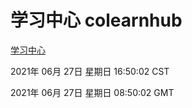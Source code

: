# 学习中心 colearnhub
[学习中心](http://59.174.26.185:56308/colearnhub/)

2021年 06月 27日 星期日 16:50:02 CST

2021年 06月 27日 星期日 08:50:02 GMT
